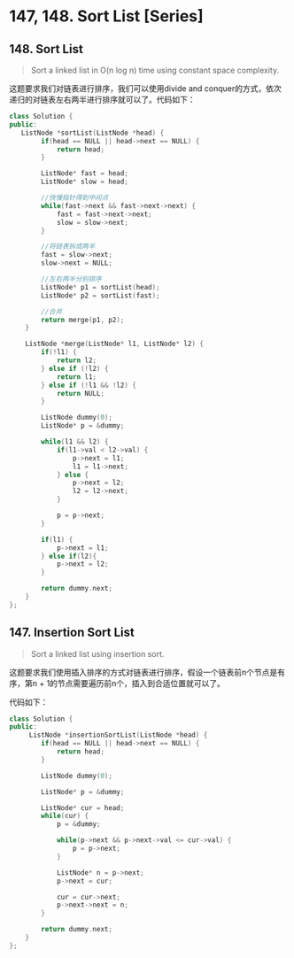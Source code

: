 # 147, 148. Sort List \[Series\]

## 148. Sort List

> Sort a linked list in O\(n log n\) time using constant space complexity.

这题要求我们对链表进行排序，我们可以使用divide and conquer的方式，依次递归的对链表左右两半进行排序就可以了。代码如下：

```cpp
class Solution {
public:
   ListNode *sortList(ListNode *head) {
        if(head == NULL || head->next == NULL) {
            return head;
        }

        ListNode* fast = head;
        ListNode* slow = head;

        //快慢指针得到中间点
        while(fast->next && fast->next->next) {
            fast = fast->next->next;
            slow = slow->next;
        }

        //将链表拆成两半
        fast = slow->next;
        slow->next = NULL;

        //左右两半分别排序
        ListNode* p1 = sortList(head);
        ListNode* p2 = sortList(fast);

        //合并
        return merge(p1, p2);
    }

    ListNode *merge(ListNode* l1, ListNode* l2) {
        if(!l1) {
            return l2;
        } else if (!l2) {
            return l1;
        } else if (!l1 && !l2) {
            return NULL;
        }

        ListNode dummy(0);
        ListNode* p = &dummy;

        while(l1 && l2) {
            if(l1->val < l2->val) {
                p->next = l1;
                l1 = l1->next;
            } else {
                p->next = l2;
                l2 = l2->next;
            }

            p = p->next;
        }

        if(l1) {
            p->next = l1;
        } else if(l2){
            p->next = l2;
        }

        return dummy.next;
    }
};
```

## 147. Insertion Sort List

> Sort a linked list using insertion sort.

这题要求我们使用插入排序的方式对链表进行排序，假设一个链表前n个节点是有序，第n + 1的节点需要遍历前n个，插入到合适位置就可以了。

代码如下：

```cpp
class Solution {
public:
     ListNode *insertionSortList(ListNode *head) {
        if(head == NULL || head->next == NULL) {
            return head;
        }

        ListNode dummy(0);

        ListNode* p = &dummy;

        ListNode* cur = head;
        while(cur) {
            p = &dummy;

            while(p->next && p->next->val <= cur->val) {
                p = p->next;
            }

            ListNode* n = p->next;
            p->next = cur;

            cur = cur->next;
            p->next->next = n;
        }

        return dummy.next;
    }
};
```

